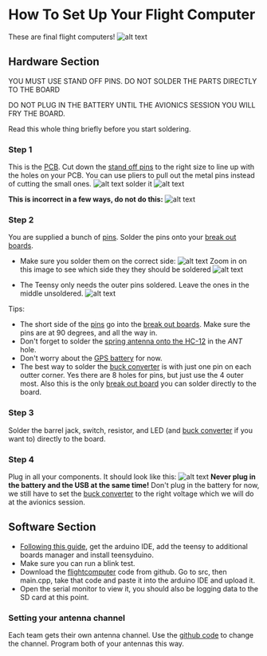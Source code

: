 # How To Set Up Your Flight Computer
These are final flight computers! ![alt text](photos/avionics3.jpg)
## Hardware Section
YOU MUST USE STAND OFF PINS. DO NOT SOLDER THE PARTS DIRECTLY TO THE BOARD

DO NOT PLUG IN THE BATTERY UNTIL THE AVIONICS SESSION YOU WILL FRY THE BOARD.


Read this whole thing briefly before you start soldering. 
### Step 1
This is the [PCB](../kits/photos/parts/pcb.jpg). Cut down the [stand off pins](photos/standoff.jpg) to the right size to line up with the holes on your PCB. You can use pliers to pull out the metal pins instead of cutting the small ones.
![alt text](photos/1.jpg)
solder it
![alt text](photos/2.jpg)

**This is incorrect in a few ways, do not do this:** ![alt text](photos/dontdothis.jpg)

### Step 2
You are supplied a bunch of [pins].
Solder the pins onto your [break out boards]. 
- Make sure you solder them on the correct side: ![alt text](photos/correctside.jpg) Zoom in on this image to see which side they they should be soldered ![alt text](photos/final.jpg)

- The Teensy only needs the outer pins soldered. Leave the ones in the middle unsoldered. ![alt text](photos/teensytip.jpg)

Tips:
 - The short side of the [pins] go into the [break out boards].  Make sure the pins are at 90 degrees, and all the way in. 
 - Don't forget to solder the [spring antenna onto the HC-12](photos/antenna.jpg) in the *ANT* hole.
 - Don't worry about the [GPS battery](photos/gpsbattery.jpg) for now.
 - The best way to solder the [buck converter] is with just one pin on each outter corner. Yes there are 8 holes for pins, but just use the 4 outer most. Also this is the only [break out board] you can solder directly to the board.


### Step 3
Solder the barrel jack, switch, resistor, and LED (and [buck converter] if you want to) directly to the board.

### Step 4 
Plug in all your components. It should look like this:
![alt text](photos/avionics.jpg)
 **Never plug in the battery and the USB at the same time!**
 Don't plug in the battery for now, we still have to set the [buck converter] to the right voltage which we will do at the avionics session.







## Software Section
- [Following this guide](https://www.pjrc.com/teensy/td_download.html), get the arduino IDE, add the teensy to additional boards manager and install teensyduino.
- Make sure you can run a blink test.
- Download the [flightcomputer](https://github.com/marstmu/flightcomputer) code from github. Go to src, then main.cpp, take that code and paste it into the arduino IDE and upload it.
- Open the serial monitor to view it, you should also be logging data to the SD card at this point.
### Setting your antenna channel
Each team gets their own antenna channel. Use the [github code](https://github.com/marstmu/flightcomputerchannelselect) to change the channel. Program both of your antennas this way.

[pins]: photos/pins.jpg

[break out boards]: photos/breakoutboards.jpg
[break out board]: photos/breakoutboards.jpg
[buck converter]: ../kits/photos/parts/bucknswitch.jpg